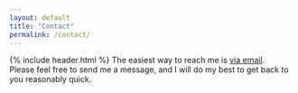 ```yaml
---
layout: default
title: "Contact"
permalink: /contact/
---
```

{% include header.html %}
The easiest way to reach me is <a href="mailto:jonatan.langlet@gmail.com">via email</a>.  
Please feel free to send me a message, and I will do my best to get back to you reasonably quick.
